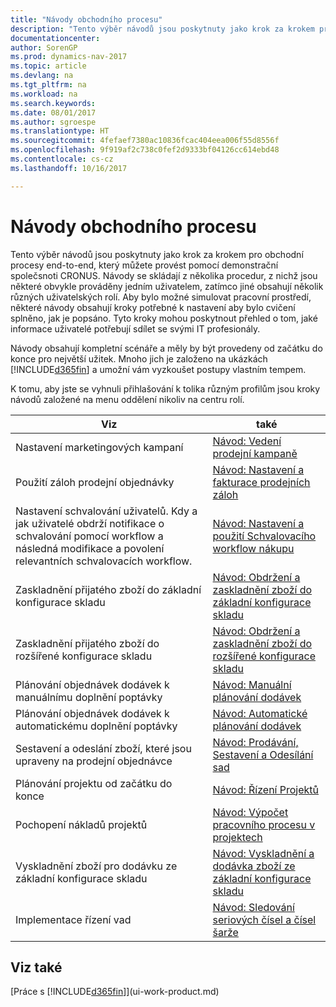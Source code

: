 ```yaml
---
title: "Návody obchodního procesu"
description: "Tento výběr návodů jsou poskytnuty jako krok za krokem pro obchodní procesy end-to-end, který můžete provést pomocí demonstrační společsnoti CRONUS. Návody se skládají z několika procedur, z nichž jsou některé obvykle prováděny jedním uživatelem, zatímco jiné obsahují několik různých uživatelských rolí. Aby bylo možné simulovat pracovní prostředí, některé návody obsahují kroky potřebné k nastavení aby bylo cvičení splněno, jak je popsáno. Tyto kroky mohou poskytnout přehled o tom, jaké informace uživatelé potřebují sdílet se svými IT profesionály."
documentationcenter: 
author: SorenGP
ms.prod: dynamics-nav-2017
ms.topic: article
ms.devlang: na
ms.tgt_pltfrm: na
ms.workload: na
ms.search.keywords: 
ms.date: 08/01/2017
ms.author: sgroespe
ms.translationtype: HT
ms.sourcegitcommit: 4fefaef7380ac10836fcac404eea006f55d8556f
ms.openlocfilehash: 9f919af2c738c0fef2d9333bf04126cc614ebd48
ms.contentlocale: cs-cz
ms.lasthandoff: 10/16/2017

---
```

# <a name="business-process-walkthroughs"></a>Návody obchodního procesu
Tento výběr návodů jsou poskytnuty jako krok za krokem pro obchodní procesy end-to-end, který můžete provést pomocí demonstrační společsnoti CRONUS. Návody se skládají z několika procedur, z nichž jsou některé obvykle prováděny jedním uživatelem, zatímco jiné obsahují několik různých uživatelských rolí. Aby bylo možné simulovat pracovní prostředí, některé návody obsahují kroky potřebné k nastavení aby bylo cvičení splněno, jak je popsáno. Tyto kroky mohou poskytnout přehled o tom, jaké informace uživatelé potřebují sdílet se svými IT profesionály.  

 Návody obsahují kompletní scénáře a měly by být provedeny od začátku do konce pro největší užitek. Mnoho jich je založeno na ukázkách [!INCLUDE[d365fin](includes/d365fin_md.md)] a umožní vám vyzkoušet postupy vlastním tempem.  

 K tomu, aby jste se vyhnuli přihlašování k tolika různým profilům jsou kroky návodů založené na menu oddělení nikoliv na centru rolí.  

|Viz|také|  
|--------|---------|  
|Nastavení marketingových kampaní|[Návod: Vedení prodejní kampaně](walkthrough-conducting-a-sales-campaign.md)|  
|Použití záloh prodejní objednávky|[Návod: Nastavení a fakturace prodejních záloh](walkthrough-setting-up-and-invoicing-sales-prepayments.md)|  
|Nastavení schvalování uživatelů. Kdy a jak uživatelé obdrží notifikace o schvalování pomocí workflow a následná modifikace a povolení relevantních schvalovacích workflow.|[Návod: Nastavení a použití Schvalovacího workflow nákupu](walkthrough-setting-up-and-using-a-purchase-approval-workflow.md)|  
|Zaskladnění přijatého zboží do základní konfigurace skladu|[Návod: Obdržení a zaskladnění zboží do základní konfigurace skladu](walkthrough-receiving-and-putting-away-in-basic-warehousing.md)|  
|Zaskladnění přijatého zboží do rozšířené konfigurace skladu|[Návod: Obdržení a zaskladnění zboží do rozšířené konfigurace skladu](walkthrough-receiving-and-putting-away-in-advanced-warehousing.md)|  
|Plánování objednávek dodávek k manuálnímu doplnění poptávky |[Návod: Manuální plánování dodávek](walkthrough-planning-supplies-manually.md)|  
|Plánování objednávek dodávek k automatickému doplnění poptávky|[Návod: Automatické plánování dodávek](walkthrough-planning-supplies-automatically.md)|  
|Sestavení a odeslání zboží, které jsou upraveny na prodejní objednávce|[Návod: Prodávání, Sestavení a Odesílání sad](walkthrough-selling-assembling-and-shipping-kits.md)|  
|Plánování projektu od začátku do konce|[Návod: Řízení Projektů](walkthrough-managing-projects-with-jobs.md)|  
|Pochopení nákladů projektů|[Návod: Výpočet pracovního procesu v projektech](walkthrough-calculating-work-in-process-for-a-job.md)|  
|Vyskladnění zboží pro dodávku ze základní konfigurace skladu|[Návod: Vyskladnění a dodávka zboží ze základní konfigurace skladu](walkthrough-picking-and-shipping-in-basic-warehousing.md)|  
|Implementace řízení vad|[Návod: Sledování seriových čísel a čísel šarže](walkthrough-tracing-serial-lot-numbers.md)|  

## <a name="see-also"></a>Viz také
[Práce s [!INCLUDE[d365fin](includes/d365fin_md.md)]](ui-work-product.md)  

